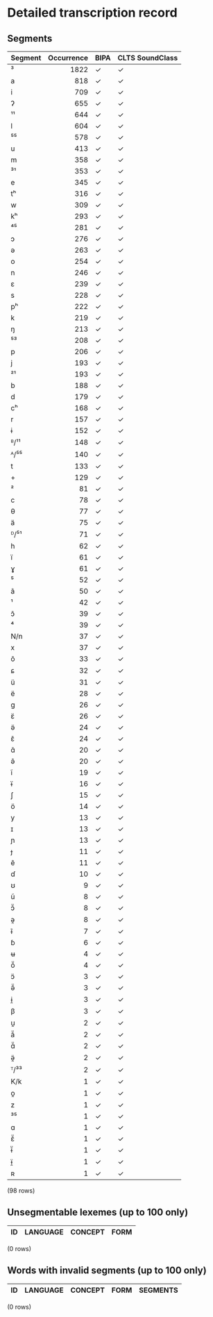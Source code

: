 
# Detailed transcription record

## Segments

| Segment | Occurrence | BIPA | CLTS SoundClass |
|:----------|-------------:|:-------|:------------------|
| ³ | 1822 | ✓ | ✓ |
| a | 818 | ✓ | ✓ |
| i | 709 | ✓ | ✓ |
| ʔ | 655 | ✓ | ✓ |
| ¹¹ | 644 | ✓ | ✓ |
| l | 604 | ✓ | ✓ |
| ⁵⁵ | 578 | ✓ | ✓ |
| u | 413 | ✓ | ✓ |
| m | 358 | ✓ | ✓ |
| ³¹ | 353 | ✓ | ✓ |
| e | 345 | ✓ | ✓ |
| tʰ | 316 | ✓ | ✓ |
| w | 309 | ✓ | ✓ |
| kʰ | 293 | ✓ | ✓ |
| ⁴⁵ | 281 | ✓ | ✓ |
| ɔ | 276 | ✓ | ✓ |
| ə | 263 | ✓ | ✓ |
| o | 254 | ✓ | ✓ |
| n | 246 | ✓ | ✓ |
| ɛ | 239 | ✓ | ✓ |
| s | 228 | ✓ | ✓ |
| pʰ | 222 | ✓ | ✓ |
| k | 219 | ✓ | ✓ |
| ŋ | 213 | ✓ | ✓ |
| ⁵³ | 208 | ✓ | ✓ |
| p | 206 | ✓ | ✓ |
| j | 193 | ✓ | ✓ |
| ²¹ | 193 | ✓ | ✓ |
| b | 188 | ✓ | ✓ |
| d | 179 | ✓ | ✓ |
| cʰ | 168 | ✓ | ✓ |
| r | 157 | ✓ | ✓ |
| ɨ | 152 | ✓ | ✓ |
| ᴮ/¹¹ | 148 | ✓ | ✓ |
| ᴬ/⁵⁵ | 140 | ✓ | ✓ |
| t | 133 | ✓ | ✓ |
| + | 129 | ✓ | ✓ |
| ² | 81 | ✓ | ✓ |
| c | 78 | ✓ | ✓ |
| θ | 77 | ✓ | ✓ |
| ä | 75 | ✓ | ✓ |
| ᴰ/⁵¹ | 71 | ✓ | ✓ |
| h | 62 | ✓ | ✓ |
| ï | 61 | ✓ | ✓ |
| ɣ | 61 | ✓ | ✓ |
| ⁵ | 52 | ✓ | ✓ |
| ã | 50 | ✓ | ✓ |
| ¹ | 42 | ✓ | ✓ |
| ɔ̃ | 39 | ✓ | ✓ |
| ⁴ | 39 | ✓ | ✓ |
| N/n | 37 | ✓ | ✓ |
| x | 37 | ✓ | ✓ |
| õ | 33 | ✓ | ✓ |
| ɕ | 32 | ✓ | ✓ |
| ü | 31 | ✓ | ✓ |
| ë | 28 | ✓ | ✓ |
| g | 26 | ✓ | ✓ |
| ɛ̈ | 26 | ✓ | ✓ |
| ə̈ | 24 | ✓ | ✓ |
| ɛ̃ | 24 | ✓ | ✓ |
| ɑ̃ | 20 | ✓ | ✓ |
| ə̃ | 20 | ✓ | ✓ |
| ĩ | 19 | ✓ | ✓ |
| ɨ̈ | 16 | ✓ | ✓ |
| ʃ | 15 | ✓ | ✓ |
| ö | 14 | ✓ | ✓ |
| y | 13 | ✓ | ✓ |
| ɪ | 13 | ✓ | ✓ |
| ɲ | 13 | ✓ | ✓ |
| ɟ | 11 | ✓ | ✓ |
| ẽ | 11 | ✓ | ✓ |
| ɗ | 10 | ✓ | ✓ |
| ʊ | 9 | ✓ | ✓ |
| ũ | 8 | ✓ | ✓ |
| ɔ̃̈ | 8 | ✓ | ✓ |
| ə̯ | 8 | ✓ | ✓ |
| ɨ̃ | 7 | ✓ | ✓ |
| ɓ | 6 | ✓ | ✓ |
| ʉ | 4 | ✓ | ✓ |
| ṏ | 4 | ✓ | ✓ |
| ɔ̈ | 3 | ✓ | ✓ |
| ə̃̈ | 3 | ✓ | ✓ |
| ɨ̯ | 3 | ✓ | ✓ |
| β | 3 | ✓ | ✓ |
| u̯ | 2 | ✓ | ✓ |
| ã̈ | 2 | ✓ | ✓ |
| ɑ̃̈ | 2 | ✓ | ✓ |
| ə̯̈ | 2 | ✓ | ✓ |
| ᵀ/³³ | 2 | ✓ | ✓ |
| K/k | 1 | ✓ | ✓ |
| o̯ | 1 | ✓ | ✓ |
| z | 1 | ✓ | ✓ |
| ³⁵ | 1 | ✓ | ✓ |
| ɑ | 1 | ✓ | ✓ |
| ɛ̃̈ | 1 | ✓ | ✓ |
| ɨ̃̈ | 1 | ✓ | ✓ |
| ɨ̯̈ | 1 | ✓ | ✓ |
| ʀ | 1 | ✓ | ✓ |

(98 rows)



## Unsegmentable lexemes (up to 100 only)

| ID | LANGUAGE | CONCEPT | FORM |
|------|------------|-----------|--------|

(0 rows)



## Words with invalid segments (up to 100 only)

| ID | LANGUAGE | CONCEPT | FORM | SEGMENTS |
|------|------------|-----------|--------|------------|

(0 rows)


